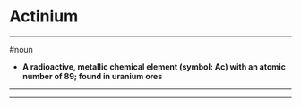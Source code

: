 # Actinium
---
#noun
- **A radioactive, metallic chemical element (symbol: Ac) with an atomic number of 89; found in uranium ores**
---
---
